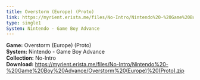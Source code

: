 ```yaml
---
title: Overstorm (Europe) (Proto)
link: https://myrient.erista.me/files/No-Intro/Nintendo%20-%20Game%20Boy%20Advance/Overstorm%20(Europe)%20(Proto).zip
type: single1
System: Nintendo - Game Boy Advance
---
```

<b>Game:</b> Overstorm (Europe) (Proto)<br>
<b>System:</b> Nintendo - Game Boy Advance<br>
<b>Collection:</b> No-Intro<br>
<b>Download:</b> https://myrient.erista.me/files/No-Intro/Nintendo%20-%20Game%20Boy%20Advance/Overstorm%20(Europe)%20(Proto).zip